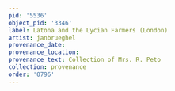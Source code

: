 ```yaml
---
pid: '5536'
object_pid: '3346'
label: Latona and the Lycian Farmers (London)
artist: janbrueghel
provenance_date:
provenance_location:
provenance_text: Collection of Mrs. R. Peto
collection: provenance
order: '0796'
---
```

